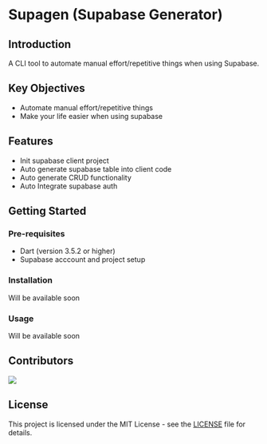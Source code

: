 # Supagen (Supabase Generator)

## Introduction
A CLI tool to automate manual effort/repetitive things when using Supabase.

## Key Objectives
- Automate manual effort/repetitive things
- Make your life easier when using supabase

## Features

- Init supabase client project
- Auto generate supabase table into client code
- Auto generate CRUD functionality
- Auto Integrate supabase auth

## Getting Started

### Pre-requisites
- Dart (version 3.5.2 or higher)
- Supabase acccount and project setup

### Installation
Will be available soon

### Usage
Will be available soon

## Contributors
<a href="https://github.com/supagen/supagen/graphs/contributors">
  <img src="https://contrib.rocks/image?repo=supagen/supagen" />
</a>

## License
This project is licensed under the MIT License - see the [LICENSE](LICENSE) file for details.
